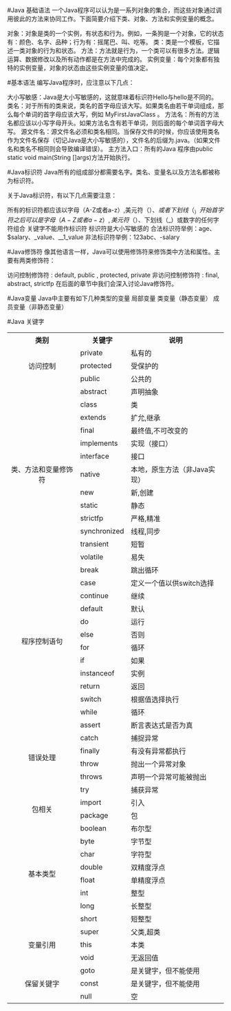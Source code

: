 #Java 基础语法
一个Java程序可以认为是一系列对象的集合，而这些对象通过调用彼此的方法来协同工作。下面简要介绍下类、对象、方法和实例变量的概念。

对象：对象是类的一个实例，有状态和行为。例如，一条狗是一个对象，它的状态有：颜色、名字、品种；行为有：摇尾巴、叫、吃等。
类：类是一个模板，它描述一类对象的行为和状态。
方法：方法就是行为，一个类可以有很多方法。逻辑运算、数据修改以及所有动作都是在方法中完成的。
实例变量：每个对象都有独特的实例变量，对象的状态由这些实例变量的值决定。

#基本语法
编写Java程序时，应注意以下几点：

大小写敏感：Java是大小写敏感的，这就意味着标识符Hello与hello是不同的。
类名：对于所有的类来说，类名的首字母应该大写。如果类名由若干单词组成，那么每个单词的首字母应该大写，例如 MyFirstJavaClass 。
方法名：所有的方法名都应该以小写字母开头。如果方法名含有若干单词，则后面的每个单词首字母大写。
源文件名：源文件名必须和类名相同。当保存文件的时候，你应该使用类名作为文件名保存（切记Java是大小写敏感的），文件名的后缀为.java。（如果文件名和类名不相同则会导致编译错误）。
主方法入口：所有的Java 程序由public static void main(String []args)方法开始执行。

#Java标识符
Java所有的组成部分都需要名字。类名、变量名以及方法名都被称为标识符。

关于Java标识符，有以下几点需要注意：

所有的标识符都应该以字母（A-Z或者a-z）,美元符（$）、或者下划线（_）开始
首字符之后可以是字母（A-Z或者a-z）,美元符（$）、下划线（_）或数字的任何字符组合
关键字不能用作标识符
标识符是大小写敏感的
合法标识符举例：age、$salary、_value、__1_value
非法标识符举例：123abc、-salary

#Java修饰符
像其他语言一样，Java可以使用修饰符来修饰类中方法和属性。主要有两类修饰符：

访问控制修饰符 : default, public , protected, private
非访问控制修饰符 : final, abstract, strictfp
在后面的章节中我们会深入讨论Java修饰符。

#Java变量
Java中主要有如下几种类型的变量
局部变量
类变量（静态变量）
成员变量（非静态变量）

#Java 关键字
<table class="reference">
<tbody><tr>
<th>类别</th>
<th>关键字</th>
<th>说明</th>
</tr>
<tr>
<td rowspan="3" align="center">访问控制</td>
<td>private</td>
<td>私有的</td>
</tr>
<tr>
<td>protected</td>
<td>受保护的</td>
</tr>
<tr>
<td>public</td>
<td>公共的</td>
</tr>
<tr>
<td rowspan="13" align="center">类、方法和变量修饰符</td>
<td>abstract</td>
<td>声明抽象</td>
</tr>
<tr>
<td>class</td>
<td>类</td>
</tr>
<tr>
<td>extends</td>
<td>扩允,继承</td>
</tr>
<tr>
<td>final</td>
<td>最终值,不可改变的</td>
</tr>
<tr>
<td>implements</td>
<td>实现（接口）</td>
</tr>
<tr>
<td>interface</td>
<td>接口</td>
</tr>
<tr>
<td>native</td>
<td>本地，原生方法（非Java实现）</td>
</tr>
<tr>
<td>new</td>
<td>新,创建</td>
</tr>
<tr>
<td>static</td>
<td>静态</td>
</tr>
<tr>
<td>strictfp</td>
<td>严格,精准</td>
</tr>
<tr>
<td>synchronized</td>
<td>线程,同步</td>
</tr>
<tr>
<td>transient</td>
<td>短暂</td>
</tr>
<tr>
<td>volatile</td>
<td>易失</td>
</tr>
<tr>
<td rowspan="12" align="center">程序控制语句</td>
<td>break</td>
<td>跳出循环</td>
</tr>
<tr>
<td>case</td>
<td>定义一个值以供switch选择</td>
</tr>
<tr>
<td>continue</td>
<td>继续</td>
</tr>
<tr>
<td>default</td>
<td>默认</td>
</tr>
<tr>
<td>do</td>
<td>运行</td>
</tr>
<tr>
<td>else</td>
<td>否则</td>
</tr>
<tr>
<td>for</td>
<td>循环</td>
</tr>
<tr>
<td>if</td>
<td>如果</td>
</tr>
<tr>
<td>instanceof</td>
<td>实例</td>
</tr>
<tr>
<td>return</td>
<td>返回</td>
</tr>
<tr>
<td>switch</td>
<td>根据值选择执行</td>
</tr>
<tr>
<td>while</td>
<td>循环</td>
</tr>
<tr>
<td rowspan="6" align="center">错误处理</td>
<td>assert</td>
<td>断言表达式是否为真</td>
</tr>
<tr>
<td>catch</td>
<td>捕捉异常</td>
</tr>
<tr>
<td>finally</td>
<td>有没有异常都执行</td>
</tr>
<tr>
<td>throw</td>
<td>抛出一个异常对象</td>
</tr>
<tr>
<td>throws</td>
<td>声明一个异常可能被抛出</td>
</tr>
<tr>
<td>try</td>
<td>捕获异常</td>
</tr>
<tr>
<td rowspan="2" align="center">包相关</td>
<td>import</td>
<td>引入</td>
</tr>
<tr>
<td>package</td>
<td>包</td>
</tr>
<tr>
<td rowspan="8" align="center">基本类型</td>
<td>boolean</td>
<td>布尔型</td>
</tr>
<tr>
<td>byte</td>
<td>字节型</td>
</tr>
<tr>
<td>char</td>
<td>字符型</td>
</tr>
<tr>
<td>double</td>
<td>双精度浮点</td>
</tr>
<tr>
<td>float</td>
<td>单精度浮点</td>
</tr>
<tr>
<td>int</td>
<td>整型</td>
</tr>
<tr>
<td>long</td>
<td>长整型</td>
</tr>
<tr>
<td>short</td>
<td>短整型</td>
</tr>

<tr>
<td rowspan="3" align="center">变量引用</td>
<td>super</td>
<td>父类,超类</td>
</tr>
<tr>
<td>this</td>
<td>本类</td>
</tr>
<tr>
<td>void</td>
<td>无返回值</td>
</tr>
<tr>
<td rowspan="3" align="center">保留关键字</td>
<td>goto</td>
<td>是关键字，但不能使用</td>
</tr>
<tr>
<td>const</td>
<td>是关键字，但不能使用</td>
</tr>
<tr>
<td>null</td>
<td>空</td>
</tr>
</tbody></table>
